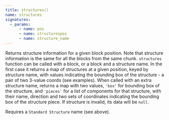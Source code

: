 ```yaml
---
title: structures()
name: structures
signatures:
  - params:
      - name: pos
      - name: structurespos
      - name: structure_name
---
```


Returns structure information for a given block position. Note that structure
information is the same for all the blocks from the same chunk. `structures`
function can be called with a block, or a block and a structure name. In the
first case it returns a map of structures at a given position, keyed by
structure name, with values indicating the bounding box of the structure - a
pair of two 3-value coords (see examples). When called with an extra structure
name, returns a map with two values, `'box'` for bounding box of the structure,
and `'pieces'` for a list of components for that structure, with their name,
direction and two sets of coordinates indicating the bounding box of the
structure piece. If structure is invalid, its data will be `null`.

Requires a `Standard Structure` name (see above).
